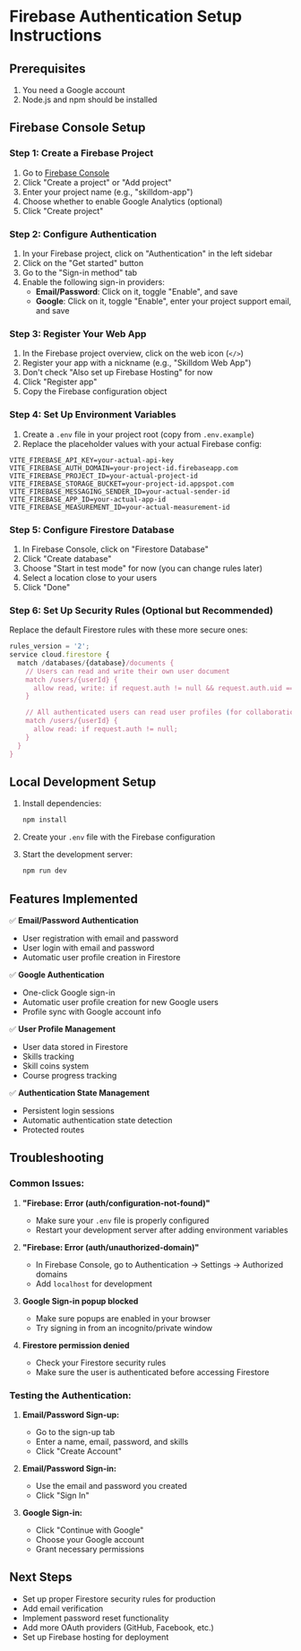 # Firebase Authentication Setup Instructions

## Prerequisites

1. You need a Google account
2. Node.js and npm should be installed

## Firebase Console Setup

### Step 1: Create a Firebase Project

1. Go to [Firebase Console](https://console.firebase.google.com/)
2. Click "Create a project" or "Add project"
3. Enter your project name (e.g., "skilldom-app")
4. Choose whether to enable Google Analytics (optional)
5. Click "Create project"

### Step 2: Configure Authentication

1. In your Firebase project, click on "Authentication" in the left sidebar
2. Click on the "Get started" button
3. Go to the "Sign-in method" tab
4. Enable the following sign-in providers:
   - **Email/Password**: Click on it, toggle "Enable", and save
   - **Google**: Click on it, toggle "Enable", enter your project support email, and save

### Step 3: Register Your Web App

1. In the Firebase project overview, click on the web icon (`</>`)
2. Register your app with a nickname (e.g., "Skilldom Web App")
3. Don't check "Also set up Firebase Hosting" for now
4. Click "Register app"
5. Copy the Firebase configuration object

### Step 4: Set Up Environment Variables

1. Create a `.env` file in your project root (copy from `.env.example`)
2. Replace the placeholder values with your actual Firebase config:

```env
VITE_FIREBASE_API_KEY=your-actual-api-key
VITE_FIREBASE_AUTH_DOMAIN=your-project-id.firebaseapp.com
VITE_FIREBASE_PROJECT_ID=your-actual-project-id
VITE_FIREBASE_STORAGE_BUCKET=your-project-id.appspot.com
VITE_FIREBASE_MESSAGING_SENDER_ID=your-actual-sender-id
VITE_FIREBASE_APP_ID=your-actual-app-id
VITE_FIREBASE_MEASUREMENT_ID=your-actual-measurement-id
```

### Step 5: Configure Firestore Database

1. In Firebase Console, click on "Firestore Database"
2. Click "Create database"
3. Choose "Start in test mode" for now (you can change rules later)
4. Select a location close to your users
5. Click "Done"

### Step 6: Set Up Security Rules (Optional but Recommended)

Replace the default Firestore rules with these more secure ones:

```javascript
rules_version = '2';
service cloud.firestore {
  match /databases/{database}/documents {
    // Users can read and write their own user document
    match /users/{userId} {
      allow read, write: if request.auth != null && request.auth.uid == userId;
    }

    // All authenticated users can read user profiles (for collaboration features)
    match /users/{userId} {
      allow read: if request.auth != null;
    }
  }
}
```

## Local Development Setup

1. Install dependencies:

   ```bash
   npm install
   ```

2. Create your `.env` file with the Firebase configuration

3. Start the development server:
   ```bash
   npm run dev
   ```

## Features Implemented

✅ **Email/Password Authentication**

- User registration with email and password
- User login with email and password
- Automatic user profile creation in Firestore

✅ **Google Authentication**

- One-click Google sign-in
- Automatic user profile creation for new Google users
- Profile sync with Google account info

✅ **User Profile Management**

- User data stored in Firestore
- Skills tracking
- Skill coins system
- Course progress tracking

✅ **Authentication State Management**

- Persistent login sessions
- Automatic authentication state detection
- Protected routes

## Troubleshooting

### Common Issues:

1. **"Firebase: Error (auth/configuration-not-found)"**

   - Make sure your `.env` file is properly configured
   - Restart your development server after adding environment variables

2. **"Firebase: Error (auth/unauthorized-domain)"**

   - In Firebase Console, go to Authentication → Settings → Authorized domains
   - Add `localhost` for development

3. **Google Sign-in popup blocked**

   - Make sure popups are enabled in your browser
   - Try signing in from an incognito/private window

4. **Firestore permission denied**
   - Check your Firestore security rules
   - Make sure the user is authenticated before accessing Firestore

### Testing the Authentication:

1. **Email/Password Sign-up:**

   - Go to the sign-up tab
   - Enter a name, email, password, and skills
   - Click "Create Account"

2. **Email/Password Sign-in:**

   - Use the email and password you created
   - Click "Sign In"

3. **Google Sign-in:**
   - Click "Continue with Google"
   - Choose your Google account
   - Grant necessary permissions

## Next Steps

- Set up proper Firestore security rules for production
- Add email verification
- Implement password reset functionality
- Add more OAuth providers (GitHub, Facebook, etc.)
- Set up Firebase hosting for deployment
